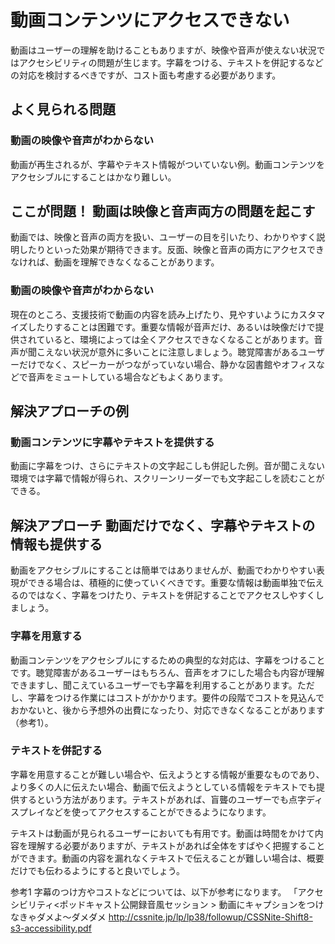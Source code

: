 # 動画コンテンツにアクセスできない
動画はユーザーの理解を助けることもありますが、映像や音声が使えない状況ではアクセシビリティの問題が生じます。字幕をつける、テキストを併記するなどの対応を検討するべきですが、コスト面も考慮する必要があります。


## よく見られる問題

### 動画の映像や音声がわからない
動画が再生されるが、字幕やテキスト情報がついていない例。動画コンテンツをアクセシブルにすることはかなり難しい。


## ここが問題！ 動画は映像と音声両方の問題を起こす
動画では、映像と音声の両方を扱い、ユーザーの目を引いたり、わかりやすく説明したりといった効果が期待できます。反面、映像と音声の両方にアクセスできなければ、動画を理解できなくなることがあります。

### 動画の映像や音声がわからない
現在のところ、支援技術で動画の内容を読み上げたり、見やすいようにカスタマイズしたりすることは困難です。重要な情報が音声だけ、あるいは映像だけで提供されていると、環境によっては全くアクセスできなくなることがあります。音声が聞こえない状況が意外に多いことに注意しましょう。聴覚障害があるユーザーだけでなく、スピーカーがつながっていない場合、静かな図書館やオフィスなどで音声をミュートしている場合などもよくあります。


## 解決アプローチの例

### 動画コンテンツに字幕やテキストを提供する
動画に字幕をつけ、さらにテキストの文字起こしも併記した例。音が聞こえない環境では字幕で情報が得られ、スクリーンリーダーでも文字起こしを読むことができる。


## 解決アプローチ 動画だけでなく、字幕やテキストの情報も提供する
動画をアクセシブルにすることは簡単ではありませんが、動画でわかりやすい表現ができる場合は、積極的に使っていくべきです。重要な情報は動画単独で伝えるのではなく、字幕をつけたり、テキストを併記することでアクセスしやすくしましょう。


### 字幕を用意する
動画コンテンツをアクセシブルにするための典型的な対応は、字幕をつけることです。聴覚障害があるユーザーはもちろん、音声をオフにした場合も内容が理解できますし、聞こえているユーザーでも字幕を利用することがあります。ただし、字幕をつける作業にはコストがかかります。要件の段階でコストを見込んでおかないと、後から予想外の出費になったり、対応できなくなることがあります（参考1）。


### テキストを併記する
字幕を用意することが難しい場合や、伝えようとする情報が重要なものであり、より多くの人に伝えたい場合、動画で伝えようとしている情報をテキストでも提供するという方法があります。テキストがあれば、盲聾のユーザーでも点字ディスプレイなどを使ってアクセスすることができるようになります。

テキストは動画が見られるユーザーにおいても有用です。動画は時間をかけて内容を理解する必要がありますが、テキストがあれば全体をすばやく把握することができます。動画の内容を漏れなくテキストで伝えることが難しい場合は、概要だけでも伝わるようにすると良いでしょう。


参考1 字幕のつけ方やコストなどについては、以下が参考になります。
「アクセシビリティ<ポッドキャスト公開録音風セッション > 動画にキャプションをつけなきゃダメよ～ダメダメ
http://cssnite.jp/lp/lp38/followup/CSSNite-Shift8-s3-accessibility.pdf
